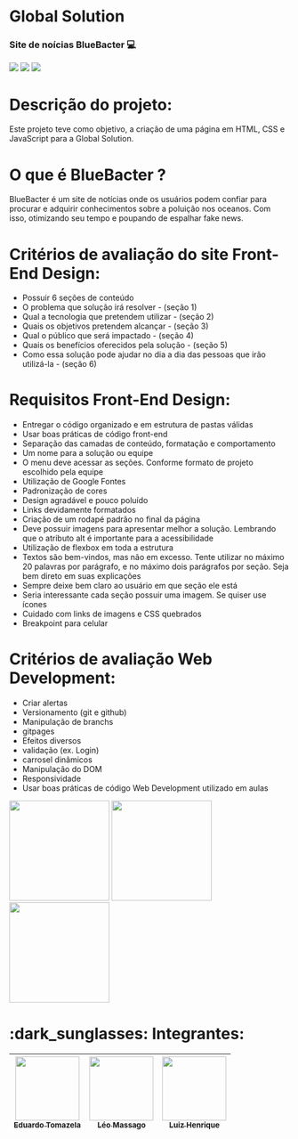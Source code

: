 # Global Solution 
<h3>
    Site de noícias BlueBacter 💻
</h3>

<div class="badges-conteiner">
  <img src="https://img.shields.io/badge/HTML-239120?style=for-the-badge&logo=html5&logoColor=white">
  <img src="https://img.shields.io/badge/CSS-239120?&style=for-the-badge&logo=css3&logoColor=white">
  <img src="https://img.shields.io/badge/JavaScript-323330?style=for-the-badge&logo=javascript&logoColor=F7DF1E">
</div>

# Descrição do projeto:
Este projeto teve como objetivo, a criação de uma página em HTML, CSS e JavaScript para a Global Solution.

# O que é BlueBacter ?
BlueBacter é um site de notícias onde os usuários podem confiar para procurar e adquirir conhecimentos sobre a poluição nos oceanos. Com isso, otimizando seu tempo e poupando de espalhar fake news.

# Critérios de avaliação do site Front-End Design:
- Possuir 6 seções de conteúdo
- O problema que solução irá resolver - (seção 1)
- Qual a tecnologia que pretendem utilizar - (seção 2) 
- Quais os objetivos pretendem alcançar - (seção 3)
- Qual o público que será impactado - (seção 4)
- Quais os benefícios oferecidos pela solução - (seção 5)
- Como essa solução pode ajudar no dia a dia das pessoas que irão utilizá-la - (seção 6)

# Requisitos Front-End Design:
- Entregar o código organizado e em estrutura de pastas válidas
- Usar boas práticas de código front-end
- Separação das camadas de conteúdo, formatação e comportamento
- Um nome para a solução ou equipe
- O menu deve acessar as seções. Conforme formato de projeto escolhido pela equipe
- Utilização de Google Fontes
- Padronização de cores
- Design agradável e pouco poluído
- Links devidamente formatados
- Criação de um rodapé padrão no final da página
- Deve possuir imagens para apresentar melhor a solução. Lembrando que o atributo alt é importante para a acessibilidade
- Utilização de flexbox em toda a estrutura
- Textos são bem-vindos, mas não em excesso. Tente utilizar no máximo 20 palavras por parágrafo, e no máximo dois parágrafos por seção. Seja bem direto em suas explicações
- Sempre deixe bem claro ao usuário em que seção ele está
- Seria interessante cada seção possuir uma imagem. Se quiser use ícones
- Cuidado com links de imagens e CSS quebrados
- Breakpoint para celular

# Critérios de avaliação Web Development:
- Criar alertas
- Versionamento (git e github)
- Manipulação de branchs 
- gitpages
- Efeitos diversos
- validação (ex. Login)
- carrosel dinâmicos
- Manipulação do DOM  
- Responsividade
- Usar boas práticas de código Web Development utilizado em aulas

<div display="flex">
    <img height="180em" src="https://cdn.jsdelivr.net/gh/devicons/devicon@latest/icons/javascript/javascript-original.svg" />
    <img height="180em" src="https://cdn.jsdelivr.net/gh/devicons/devicon@latest/icons/html5/html5-original.svg" />
    <img height="180em" src="https://cdn.jsdelivr.net/gh/devicons/devicon@latest/icons/css3/css3-original.svg" />
</div>

<h1>
  :dark_sunglasses: Integrantes:
</h1>

| [<img loading="lazy" src="https://avatars.githubusercontent.com/u/161898042?v=4" width=115><br><sub>Eduardo Tomazela</sub>](https://github.com/du-ntomazela) |  [<img loading="lazy" src="https://avatars.githubusercontent.com/u/101646035?v=4" width=115><br><sub>Léo Massago</sub>](https://github.com/LeoMasago) |  [<img loading="lazy" src="https://avatars.githubusercontent.com/u/162758896?v=4" width=115><br><sub>Luiz Henrique</sub>](https://github.com/LhenriqueTech) |
| :---: | :---: | :---: | 